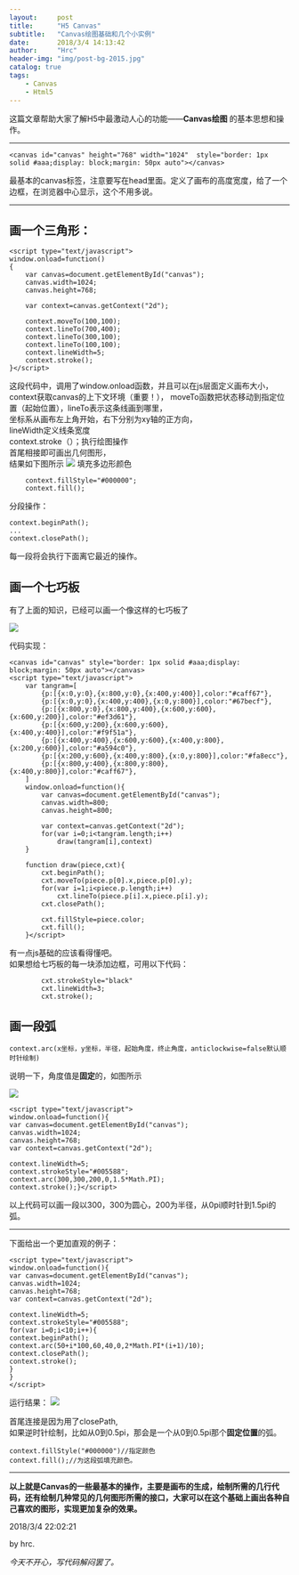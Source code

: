 ```yaml
---
layout:     post
title:      "H5 Canvas"
subtitle:   "Canvas绘图基础和几个小实例"
date:       2018/3/4 14:13:42  
author:     "Hrc"
header-img: "img/post-bg-2015.jpg"
catalog: true
tags:
    - Canvas
    - Html5
---
```


这篇文章帮助大家了解H5中最激动人心的功能——**Canvas绘图** 的基本思想和操作。


----------


    <canvas id="canvas" height="768" width="1024"  style="border: 1px solid #aaa;display: block;margin: 50px auto"></canvas>

最基本的canvas标签，注意要写在head里面。定义了画布的高度宽度，给了一个边框，在浏览器中心显示，这个不用多说。


----------
## 画一个三角形： ##

    <script type="text/javascript">
	window.onload=function()
	{
		var canvas=document.getElementById("canvas");
		canvas.width=1024;
		canvas.height=768;

		var context=canvas.getContext("2d");

		context.moveTo(100,100);
		context.lineTo(700,400);
		context.lineTo(300,100);
		context.lineTo(100,100);
		context.lineWidth=5;
		context.stroke();
	}</script>

这段代码中，调用了window.onload函数，并且可以在js层面定义画布大小，  
context获取canvas的上下文环境（重要！），
moveTo函数把状态移动到指定位置（起始位置），lineTo表示这条线画到哪里，  
坐标系从画布左上角开始，右下分别为xy轴的正方向，   
lineWidth定义线条宽度   
context.stroke（）；执行绘图操作  
首尾相接即可画出几何图形，   
结果如下图所示
![](https://i.imgur.com/E6mIak5.png)
填充多边形颜色

    	context.fillStyle="#000000";
		context.fill();

分段操作：

    context.beginPath();
	...
	context.closePath();

每一段将会执行下面离它最近的操作。

## 画一个七巧板 ##

有了上面的知识，已经可以画一个像这样的七巧板了

![](https://i.imgur.com/RHTzMfA.png)

代码实现：

    <canvas id="canvas" style="border: 1px solid #aaa;display: block;margin: 50px auto"></canvas>
	<script type="text/javascript">
		var tangram=[
			{p:[{x:0,y:0},{x:800,y:0},{x:400,y:400}],color:"#caff67"},
			{p:[{x:0,y:0},{x:400,y:400},{x:0,y:800}],color:"#67becf"},
			{p:[{x:800,y:0},{x:800,y:400},{x:600,y:600},{x:600,y:200}],color:"#ef3d61"},
			{p:[{x:600,y:200},{x:600,y:600},{x:400,y:400}],color:"#f9f51a"},
			{p:[{x:400,y:400},{x:600,y:600},{x:400,y:800},{x:200,y:600}],color:"#a594c0"},
			{p:[{x:200,y:600},{x:400,y:800},{x:0,y:800}],color:"#fa8ecc"},
			{p:[{x:800,y:400},{x:800,y:800},{x:400,y:800}],color:"#caff67"},
		]
		window.onload=function(){
			var canvas=document.getElementById("canvas");
			canvas.width=800;
			canvas.height=800;

			var context=canvas.getContext("2d");
			for(var i=0;i<tangram.length;i++)
				draw(tangram[i],context)
		}

		function draw(piece,cxt){
			cxt.beginPath();
			cxt.moveTo(piece.p[0].x,piece.p[0].y);
			for(var i=1;i<piece.p.length;i++)
				cxt.lineTo(piece.p[i].x,piece.p[i].y);
			cxt.closePath();

			cxt.fillStyle=piece.color;
			cxt.fill();
		}</script>

有一点js基础的应该看得懂吧。  
如果想给七巧板的每一块添加边框，可用以下代码：

			cxt.strokeStyle="black"
			cxt.lineWidth=3;
			cxt.stroke();


## 画一段弧 ##

    context.arc(x坐标，y坐标，半径，起始角度，终止角度，anticlockwise=false默认顺时针绘制)

说明一下，角度值是**固定**的，如图所示

![](https://i.imgur.com/4dxoJ0L.png)

    <script type="text/javascript">
	window.onload=function(){
	var canvas=document.getElementById("canvas");
	canvas.width=1024;
	canvas.height=768;
	var context=canvas.getContext("2d");

	context.lineWidth=5;
	context.strokeStyle="#005588";
	context.arc(300,300,200,0,1.5*Math.PI);
	context.stroke();}</script>

以上代码可以画一段以300，300为圆心，200为半径，从0pi顺时针到1.5pi的弧。

----------


下面给出一个更加直观的例子：

    <script type="text/javascript">
	window.onload=function(){
	var canvas=document.getElementById("canvas");
	canvas.width=1024;
	canvas.height=768;
	var context=canvas.getContext("2d");

	context.lineWidth=5;
	context.strokeStyle="#005588";
	for(var i=0;i<10;i++){
	context.beginPath();
	context.arc(50+i*100,60,40,0,2*Math.PI*(i+1)/10);
	context.closePath();
	context.stroke();
	}
	}
	</script>
运行结果：
![](https://i.imgur.com/QmeEK39.png)

首尾连接是因为用了closePath,  
如果逆时针绘制，比如从0到0.5pi，那会是一个从0到0.5pi那个**固定位置**的弧。

	
    context.fillStyle("#000000")//指定颜色
    context.fill();//为这段弧填充颜色。

----------


**以上就是Canvas的一些最基本的操作，主要是画布的生成，绘制所需的几行代码，还有绘制几种常见的几何图形所需的接口，大家可以在这个基础上画出各种自己喜欢的图形，实现更加复杂的效果。**


2018/3/4 22:02:21  

by hrc.



*今天不开心，写代码解闷罢了。*